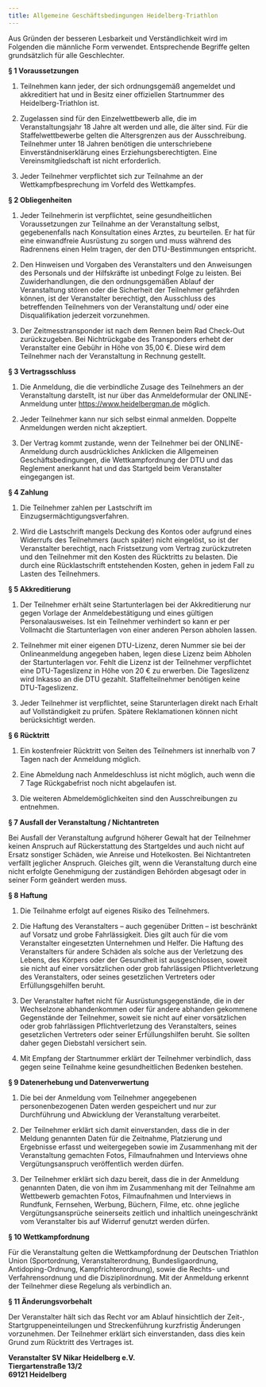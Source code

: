 ```yaml
---
title: Allgemeine Geschäftsbedingungen Heidelberg-Triathlon
---
```


Aus Gründen der besseren Lesbarkeit und Verständlichkeit wird im Folgenden die männliche Form verwendet. Entsprechende Begriffe gelten grundsätzlich für alle Geschlechter.

**§ 1 Voraussetzungen**

1.  Teilnehmen kann jeder, der sich ordnungsgemäß angemeldet und akkreditiert hat und in Besitz einer offiziellen Startnummer des Heidelberg-Triathlon ist.

2.  Zugelassen sind für den Einzelwettbewerb alle, die im Veranstaltungsjahr 18 Jahre alt werden und alle, die älter sind. Für die Staffelwettbewerbe gelten die Altersgrenzen aus der Ausschreibung. Teilnehmer unter 18 Jahren benötigen die unterschriebene Einverständniserklärung eines Erziehungsberechtigten. Eine Vereinsmitgliedschaft ist nicht erforderlich.

3.  Jeder Teilnehmer verpflichtet sich zur Teilnahme an der Wettkampfbesprechung im Vorfeld des Wettkampfes.

**§ 2 Obliegenheiten**

1.  Jeder Teilnehmerin ist verpflichtet, seine gesundheitlichen Voraussetzungen zur Teilnahme an der Veranstaltung selbst, gegebenenfalls nach Konsultation eines Arztes, zu beurteilen. Er hat für eine einwandfreie Ausrüstung zu sorgen und muss während des Radrennens einen Helm tragen, der den DTU-Bestimmungen entspricht.

2.  Den Hinweisen und Vorgaben des Veranstalters und den Anweisungen des Personals und der Hilfskräfte ist unbedingt Folge zu leisten. Bei Zuwiderhandlungen, die den ordnungsgemäßen Ablauf der Veranstaltung stören oder die Sicherheit der Teilnehmer gefährden können, ist der Veranstalter berechtigt, den Ausschluss des betreffenden Teilnehmers von der Veranstaltung und/ oder eine Disqualifikation jederzeit vorzunehmen.

3.  Der Zeitmesstransponder ist nach dem Rennen beim Rad Check-Out zurückzugeben. Bei Nichtrückgabe des Transponders erhebt der Veranstalter eine Gebühr in Höhe von 35,00 €. Diese wird dem Teilnehmer nach der Veranstaltung in Rechnung gestellt.

**§ 3 Vertragsschluss**

1.  Die Anmeldung, die die verbindliche Zusage des Teilnehmers an der Veranstaltung darstellt, ist nur über das Anmeldeformular der ONLINE-Anmeldung unter https://www.heidelbergman.de möglich.

2.  Jeder Teilnehmer kann nur sich selbst einmal anmelden. Doppelte Anmeldungen werden nicht akzeptiert.

3.  Der Vertrag kommt zustande, wenn der Teilnehmer bei der ONLINE-Anmeldung durch ausdrückliches Anklicken die Allgemeinen Geschäftsbedingungen, die Wettkampfordnung der DTU und das Reglement anerkannt hat und das Startgeld beim Veranstalter eingegangen ist.

**§ 4 Zahlung**

1.  Die Teilnehmer zahlen per Lastschrift im Einzugsermächtigungsverfahren.

2.  Wird die Lastschrift mangels Deckung des Kontos oder aufgrund eines Widerrufs des Teilnehmers (auch später) nicht eingelöst, so ist der Veranstalter berechtigt, nach Fristsetzung vom Vertrag zurückzutreten und den Teilnehmer mit den Kosten des Rücktritts zu belasten. Die durch eine Rücklastschrift entstehenden Kosten, gehen in jedem Fall zu Lasten des Teilnehmers.

**§ 5 Akkreditierung**

1.  Der Teilnehmer erhält seine Startunterlagen bei der Akkreditierung nur gegen Vorlage der Anmeldebestätigung und eines gültigen Personalausweises. Ist ein Teilnehmer verhindert so kann er per Vollmacht die Startunterlagen von einer anderen Person abholen lassen.

2.  Teilnehmer mit einer eigenen DTU-Lizenz, deren Nummer sie bei der Onlineanmeldung angegeben haben, legen diese Lizenz beim Abholen der Startunterlagen vor. Fehlt die Lizenz ist der Teilnehmer verpflichtet eine DTU-Tageslizenz in Höhe von 20 € zu erwerben. Die Tageslizenz wird Inkasso an die DTU gezahlt. Staffelteilnehmer benötigen keine DTU-Tageslizenz.

3.  Jeder Teilnehmer ist verpflichtet, seine Starunterlagen direkt nach Erhalt auf Vollständigkeit zu prüfen. Spätere Reklamationen können nicht berücksichtigt werden.

**§ 6 Rücktritt**

1.  Ein kostenfreier Rücktritt von Seiten des Teilnehmers ist innerhalb von 7 Tagen nach der Anmeldung möglich.

2.  Eine Abmeldung nach Anmeldeschluss ist nicht möglich, auch wenn die 7 Tage Rückgabefrist noch nicht abgelaufen ist.

3.  Die weiteren Abmeldemöglichkeiten sind den Ausschreibungen zu entnehmen.

**§ 7 Ausfall der Veranstaltung / Nichtantreten**

Bei Ausfall der Veranstaltung aufgrund höherer Gewalt hat der Teilnehmer keinen Anspruch auf Rückerstattung des Startgeldes und auch nicht auf Ersatz sonstiger Schäden, wie Anreise und Hotelkosten. Bei Nichtantreten verfällt jeglicher Anspruch. Gleiches gilt, wenn die Veranstaltung durch eine nicht erfolgte Genehmigung der zuständigen Behörden abgesagt oder in seiner Form geändert werden muss.

**§ 8 Haftung**

1.  Die Teilnahme erfolgt auf eigenes Risiko des Teilnehmers.

2.  Die Haftung des Veranstalters – auch gegenüber Dritten – ist beschränkt auf Vorsatz und grobe Fahrlässigkeit. Dies gilt auch für die vom Veranstalter eingesetzten Unternehmen und Helfer. Die Haftung des Veranstalters für andere Schäden als solche aus der Verletzung des Lebens, des Körpers oder der Gesundheit ist ausgeschlossen, soweit sie nicht auf einer vorsätzlichen oder grob fahrlässigen Pflichtverletzung des Veranstalters, oder seines gesetzlichen Vertreters oder Erfüllungsgehilfen beruht.

3.  Der Veranstalter haftet nicht für Ausrüstungsgegenstände, die in der Wechselzone abhandenkommen oder für andere abhanden gekommene Gegenstände der Teilnehmer, soweit sie nicht auf einer vorsätzlichen oder grob fahrlässigen Pflichtverletzung des Veranstalters, seines gesetzlichen Vertreters oder seiner Erfüllungshilfen beruht. Sie sollten daher gegen Diebstahl versichert sein.

4.  Mit Empfang der Startnummer erklärt der Teilnehmer verbindlich, dass gegen seine Teilnahme keine gesundheitlichen Bedenken bestehen.

**§ 9 Datenerhebung und Datenverwertung**

1.  Die bei der Anmeldung vom Teilnehmer angegebenen personenbezogenen Daten werden gespeichert und nur zur Durchführung und Abwicklung der Veranstaltung verarbeitet.

2.  Der Teilnehmer erklärt sich damit einverstanden, dass die in der Meldung genannten Daten für die Zeitnahme, Platzierung und Ergebnisse erfasst und weitergegeben sowie im Zusammenhang mit der Veranstaltung gemachten Fotos, Filmaufnahmen und Interviews ohne Vergütungsanspruch veröffentlich werden dürfen.

3.  Der Teilnehmer erklärt sich dazu bereit, dass die in der Anmeldung genannten Daten, die von ihm im Zusammenhang mit der Teilnahme am Wettbewerb gemachten Fotos, Filmaufnahmen und Interviews in Rundfunk, Fernsehen, Werbung, Büchern, Filme, etc. ohne jegliche Vergütungsansprüche seinerseits zeitlich und inhaltlich uneingeschränkt vom Veranstalter bis auf Widerruf genutzt werden dürfen.

**§ 10 Wettkampfordnung**

Für die Veranstaltung gelten die Wettkampfordnung der Deutschen Triathlon Union (Sportordnung, Veranstalterordnung, Bundesligaordnung, Antidoping-Ordnung, Kampfrichterordnung), sowie die Rechts- und Verfahrensordnung und die Disziplinordnung. Mit der Anmeldung erkennt der Teilnehmer diese Regelung als verbindlich an.

**§ 11 Änderungsvorbehalt**

Der Veranstalter hält sich das Recht vor am Ablauf hinsichtlich der Zeit-, Startgruppeneinteilungen und Streckenführung kurzfristig Änderungen vorzunehmen. Der Teilnehmer erklärt sich einverstanden, dass dies kein Grund zum Rücktritt des Vertrages ist.

**Veranstalter
SV Nikar Heidelberg e.V.  
Tiergartenstraße 13/2  
69121 Heidelberg**
